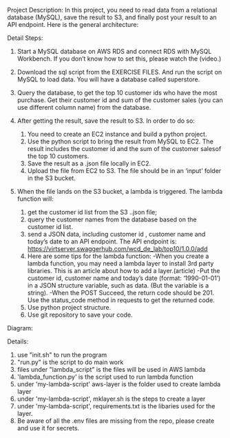 Project Description:
In this project, you need to read data from a relational database (MySQL), save the result to S3, and finally post your result to an API endpoint. Here is the general architecture:

Detail Steps:
1. Start a MySQL database on AWS RDS and connect RDS with MySQL Workbench. If you don’t know how to set this, please watch the (video.)
2. Download the sql script from the EXERCISE FILES. And run the script on MySQL to load data. You will have a database called superstore.
3. Query the database, to get the top 10 customer ids who have the most purchase. Get their customer id and sum of the customer sales (you can use different column name) from the database.
4. After getting the result, save the result to S3. In order to do so:

    1) You need to create an EC2 instance and build a python project.
    2) Use the python script to bring the result from MySQL to EC2. The result includes the customer id and the sum of the customer salesof the top 10 customers.
    3) Save the result as a .json file locally in EC2.
    4) Upload the file from EC2 to S3. The file should be in an ‘input’ folder in the S3 bucket.

5. When the file lands on the S3 bucket, a lambda is triggered. The lambda function will:

    1) get the customer id list from the S3 ..json file;
    2) query the customer names from the database based on the customer id list.
    3) send a JSON data, including customer id , customer name and today’s date to an API endpoint. The API endpoint is: https://virtserver.swaggerhub.com/wcd_de_lab/top10/1.0.0/add
    4) Here are some tips for the lambda function:
        -When you create a lambda function, you may need a lambda layer to install 3rd party libraries. This is an article about how to add a layer.(article)
        -Put the customer id, customer name and today’s date (format: ‘1990-01-01’) in a JSON structure variable, such as data. (But the variable is a string).
        -When the POST Succeed, the return code should be 201. Use the status_code method in requests to get the returned code.
    5) Use python project structure.
    6) Use git repository to save your code.


Diagram:



Details:
1. use "init.sh" to run the program
2. "run.py" is the script to do main work
3. files under "lambda_script" is the files will be used in AWS lambda
4. 'lambda_function.py' is the script used to run lambda function
5. under 'my-lambda-script' aws-layer is the folder used to create lambda layer
6. under 'my-lambda-script', mklayer.sh is the steps to create a layer
7. under 'my-lambda-script', requirements.txt is the libaries used for the layer.
8. Be aware of all the .env files are missing from the repo, please create and use it for secrets. 



